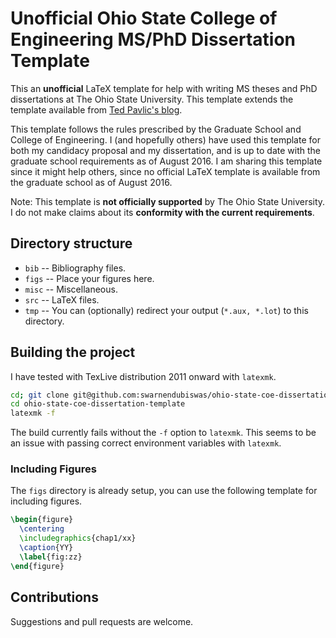 # Unofficial Ohio State College of Engineering MS/PhD Dissertation Template

This an **unofficial** LaTeX template for help with writing MS theses and PhD dissertations at The Ohio State University. This template extends the template available from [Ted Pavlic's blog](http://phaseportrait.blogspot.com/2011/02/updated-latex-document-class-for-ohio.html).

This template follows the rules prescribed by the Graduate School and College of Engineering. I (and hopefully others) have used this template for both my candidacy proposal and my dissertation, and is up to date with the graduate school requirements as of August 2016. I am sharing this template since it might help others, since no official LaTeX template is available from the graduate school as of August 2016.

Note: This template is **not officially supported** by The Ohio State University. I do not make claims about its **conformity with the current requirements**.

## Directory structure

* `bib` -- Bibliography files.
* `figs` -- Place your figures here.
* `misc` -- Miscellaneous.
* `src` -- LaTeX files.
* `tmp` -- You can (optionally) redirect your output (`*.aux, *.lot`) to this directory.

## Building the project

I have tested with TexLive distribution 2011 onward with `latexmk`.

```Bash
cd; git clone git@github.com:swarnendubiswas/ohio-state-coe-dissertation-template.git;
cd ohio-state-coe-dissertation-template
latexmk -f
```

The build currently fails without the `-f` option to `latexmk`. This seems to be an issue with passing correct environment variables with `latexmk`.

### Including Figures

The `figs` directory is already setup, you can use the following template for including figures.

```LaTeX
\begin{figure}
  \centering
  \includegraphics{chap1/xx}
  \caption{YY}
  \label{fig:zz}
\end{figure}
```

## Contributions

Suggestions and pull requests are welcome.
